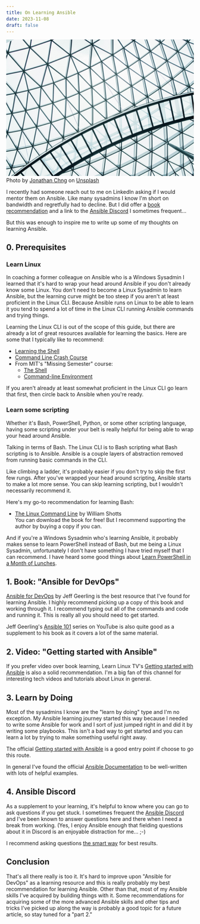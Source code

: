 ```yaml
---
title: On Learning Ansible
date: 2023-11-08
draft: false
---
```


![](jonathan-chng-Ch8S4zHDQfE-unsplash.jpg)
Photo by [Jonathan Chng](https://unsplash.com/@jon_chng?utm_content=creditCopyText&utm_medium=referral&utm_source=unsplash) on [Unsplash](https://unsplash.com/photos/white-metal-frame-glass-roof-Ch8S4zHDQfE?utm_content=creditCopyText&utm_medium=referral&utm_source=unsplash)

I recently had someone reach out to me on LinkedIn asking if I would mentor them
on Ansible. Like many sysadmins I know I'm short on bandwidth and regretfully
had to decline. But I did offer a [book recommendation](#1-book-ansible-for-devops) 
and a link to the [Ansible Discord](#4-ansible-discord) I sometimes frequent...

But this was enough to inspire me to write up some of my thoughts on learning
Ansible.

## 0. Prerequisites

### Learn Linux

In coaching a former colleague on Ansible who is a Windows Sysadmin I
learned that it's hard to wrap your head around Ansible if you don't already
know some Linux. You don't need to become a Linux Sysadmin to learn Ansible,
but the learning curve might be too steep if you aren't at least proficient in
the Linux CLI. Because Ansible runs on Linux to be able to learn it you tend to
spend a lot of time in the Linux CLI running Ansible commands and trying things.

Learning the Linux CLI is out of the scope of this guide, but there are already
a lot of great resources available for learning the basics. Here are some that I
typically like to recommend:

* [Learning the Shell](https://linuxcommand.org/lc3_learning_the_shell.php)
* [Command Line Crash Course](https://forum.learncodethehardway.com/t/appendix-a-command-line-crash-course/768)
* From MIT's "Missing Semester" course: 
  + [The Shell](https://missing.csail.mit.edu/2020/course-shell/)
  + [Command-line Environment](https://missing.csail.mit.edu/2020/command-line/)

If you aren't already at least somewhat proficient in the Linux CLI go learn
that first, then circle back to Ansible when you're ready.

### Learn some scripting

Whether it's Bash, PowerShell, Python, or some other scripting language, having
some scripting under your belt is really helpful for being able to wrap your
head around Ansible.

Talking in terms of Bash. The Linux CLI is to Bash scripting what Bash scripting
is to Ansible. Ansible is a couple layers of abstraction removed from running 
basic commands in the CLI.

Like climbing a ladder, it's probably easier if you don't try to skip the first
few rungs. After you've wrapped your head around scripting, Ansible starts to
make a lot more sense. You can skip learning scripting, but I wouldn't necessarily
recommend it.

Here's my go-to recommendation for learning Bash:

* [The Linux Command Line](https://linuxcommand.org/tlcl.php) by William Shotts\
  You can download the book for free! But I recommend supporting the author by
  buying a copy if you can.

And if you're a Windows Sysadmin who's learning Ansible, it probably makes sense
to learn PowerShell instead of Bash, but me being a Linux Sysadmin,
unfortunately I don't have something I have tried myself that I can recommend.
I have heard some good things about
[Learn PowerShell in a Month of Lunches](https://www.manning.com/books/learn-powershell-in-a-month-of-lunches).

## 1. Book: "Ansible for DevOps"

[Ansible for DevOps](https://www.ansiblefordevops.com/) by Jeff Geerling is the
best resource that I've found for learning Ansible. I highly recommend picking
up a copy of this book and working through it. I recommend typing out all of the
commands and code and running it. This is really all you should need to get
started.

Jeff Geerling's
[Ansible 101](https://www.youtube.com/playlist?list=PL2_OBreMn7FqZkvMYt6ATmgC0KAGGJNAN)
series on YouTube is also quite good as a supplement to his book as it covers
a lot of the same material.

## 2. Video: "Getting started with Ansible"

If you prefer video over book learning, Learn Linux TV's 
[Getting started with Ansible](https://www.youtube.com/playlist?list=PLT98CRl2KxKEUHie1m24-wkyHpEsa4Y70)
is also a solid recommendation. I'm a big fan of this channel for interesting
tech videos and tutorials about Linux in general.

## 3. Learn by Doing

Most of the sysadmins I know are the "learn by doing" type and I'm no exception.
My Ansible learning journey started this way because I needed to write some
Ansible for work and I sort of just jumped right in and did it by writing
some playbooks. This isn't a bad way to get started and you can learn a lot by
trying to make something useful right away.

The official [Getting started with Ansible](https://docs.ansible.com/ansible/latest/getting_started/index.html)
is a good entry point if choose to go this route.

In general I've found the official [Ansible Documentation](https://docs.ansible.com/ansible/latest/index.html)
to be well-written with lots of helpful examples.

## 4. Ansible Discord

As a supplement to your learning, it's helpful to know where you can go to ask
questions if you get stuck. I sometimes frequent the
[Ansible Discord](http://www.catb.org/~esr/faqs/smart-questions.html) and I've
been known to answer questions here and there when I need a break from
working. (Yes, I enjoy Ansible enough that fielding questions about it in
Discord is an enjoyable distraction for me... ;-)

I recommend asking questions
[the smart way](http://www.catb.org/~esr/faqs/smart-questions.html) for best
results.

## Conclusion

That's all there really is too it. It's hard to improve upon "Ansible for
DevOps" as a learning resource and this is really probably my best recommendation
for learning Ansible. Other than that, most of my Ansible skills I've acquired
by building things with it. Some recommendations for acquiring some of the more
advanced Ansible skills and other tips and tricks I've picked up along the way
is probably a good topic for a future article, so stay tuned for a "part 2."

